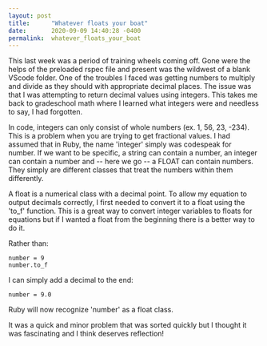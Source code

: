 ```yaml
---
layout: post
title:      "Whatever floats your boat"
date:       2020-09-09 14:40:28 -0400
permalink:  whatever_floats_your_boat
---
```



This last week was a period of training wheels coming off. Gone were the helps of the preloaded rspec file and present was the wildwest of a blank VScode folder. One of the troubles I faced was getting numbers to multiply and divide as they should with appropriate decimal places. The issue was that I was attempting to return decimal values using integers. This takes me back to gradeschool math where I learned what integers were and needless to say, I had forgotten.

In code, integers can only consist of whole numbers (ex. 1, 56, 23, -234). This is a problem when you are trying to get fractional values. I had assumed that in Ruby, the name 'integer' simply was codespeak for number. If we want to be specific, a string can contain a number, an integer can contain a number and -- here we go -- a FLOAT can contain numbers. They simply are different classes that treat the numbers within them differently.

A float is a numerical class with a decimal point. To allow my equation to output decimals correctly, I first needed to convert it to a float using the 'to_f' function. This is a great way to convert integer variables to floats for equations but if I wanted a float from the beginning there is a better way to do it.

Rather than:

    number = 9
    number.to_f

I can simply add a decimal to the end:

    number = 9.0

Ruby will now recognize 'number'  as a float class.

It was a quick and minor problem that was sorted quickly but I thought it was fascinating and I think deserves reflection!
